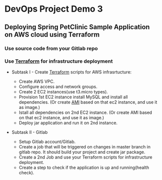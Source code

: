 # DevOps Project Demo 3
## Deploying Spring PetClinic Sample Application on AWS cloud using Terraform

### Use source code from your Gitlab repo
### Use [Terraform](https://registry.terraform.io/providers/hashicorp/aws/latest/docs) for infrastructure deployment 



- Subtask I  - Create [Terraform](https://registry.terraform.io/providers/hashicorp/aws/latest/docs) scripts for AWS infrasrtucture:
   * Create AWS VPC.
   * Configure access and network groups.
   * Create 2 EC2 instances(use t3.micro types).
   * Provision 1st EC2 instance install MySQL and install all dependencies. (Or create [AMI](https://docs.aws.amazon.com/AWSEC2/latest/UserGuide/AMIs.html) based on that ec2 instance, and use it as image.)
   * Istall all dependencies on 2nd EC2 instance. (Or create AMI based on that ec2 instance, and use it as image.)
   * Deploy jar application and run it on 2nd instance.

- Subtask II  - Gitlab
    * Setup Gitlab account/Gitlab.
    * Create a job that will be triggered on changes in master branch in gitlab repo. It should build your project and create jar package.
    * Create a 2nd Job and use your Terraform scripts for infrastructure deployment.
    * Create a step to check if the application is up and running(health check).

